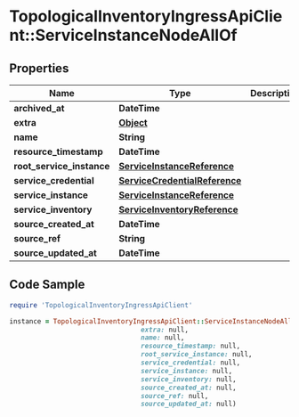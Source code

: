 # TopologicalInventoryIngressApiClient::ServiceInstanceNodeAllOf

## Properties

Name | Type | Description | Notes
------------ | ------------- | ------------- | -------------
**archived_at** | **DateTime** |  | [optional] 
**extra** | [**Object**](.md) |  | [optional] 
**name** | **String** |  | [optional] 
**resource_timestamp** | **DateTime** |  | [optional] 
**root_service_instance** | [**ServiceInstanceReference**](ServiceInstanceReference.md) |  | [optional] 
**service_credential** | [**ServiceCredentialReference**](ServiceCredentialReference.md) |  | [optional] 
**service_instance** | [**ServiceInstanceReference**](ServiceInstanceReference.md) |  | [optional] 
**service_inventory** | [**ServiceInventoryReference**](ServiceInventoryReference.md) |  | [optional] 
**source_created_at** | **DateTime** |  | [optional] 
**source_ref** | **String** |  | 
**source_updated_at** | **DateTime** |  | [optional] 

## Code Sample

```ruby
require 'TopologicalInventoryIngressApiClient'

instance = TopologicalInventoryIngressApiClient::ServiceInstanceNodeAllOf.new(archived_at: null,
                                 extra: null,
                                 name: null,
                                 resource_timestamp: null,
                                 root_service_instance: null,
                                 service_credential: null,
                                 service_instance: null,
                                 service_inventory: null,
                                 source_created_at: null,
                                 source_ref: null,
                                 source_updated_at: null)
```


